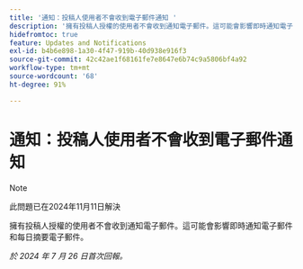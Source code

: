 ```yaml
---
title: '通知：投稿人使用者不會收到電子郵件通知 '
description: '擁有投稿人授權的使用者不會收到通知電子郵件。這可能會影響即時通知電子郵件和每日摘要電子郵件。 '
hidefromtoc: true
feature: Updates and Notifications
exl-id: b4b6e898-1a30-4f47-919b-40d938e916f3
source-git-commit: 42c42ae1f68161fe7e8647e6b74c9a5806bf4a92
workflow-type: tm+mt
source-wordcount: '68'
ht-degree: 91%

---
```


# 通知：投稿人使用者不會收到電子郵件通知

>[!NOTE]
>
>此問題已在2024年11月11日解決

擁有投稿人授權的使用者不會收到通知電子郵件。這可能會影響即時通知電子郵件和每日摘要電子郵件。

_於 2024 年 7 月 26 日首次回報。_
